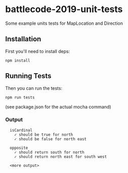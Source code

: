 # battlecode-2019-unit-tests

Some example units tests for MapLocation and Direction

## Installation
First you'll need to install deps:
```
npm install
```

## Running Tests
Then you can run the tests:
```
npm run tests
```
(see package.json for the actual mocha command)

### Output
```
  isCardinal
    ✓ should be true for north
    ✓ should be false for north east

  opposite
    ✓ should return south for north
    ✓ should return north east for south west

  <more output>
```
